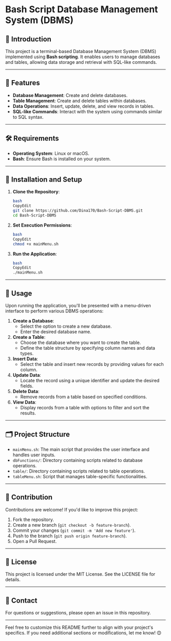 # Bash Script Database Management System (DBMS)

## 📌 Introduction

This project is a terminal-based Database Management System (DBMS) implemented using **Bash scripting**. It enables users to manage databases and tables, allowing data storage and retrieval with SQL-like commands.

---

## 🚀 Features

- **Database Management**: Create and delete databases.
- **Table Management**: Create and delete tables within databases.
- **Data Operations**: Insert, update, delete, and view records in tables.
- **SQL-like Commands**: Interact with the system using commands similar to SQL syntax.

---

## 🛠️ Requirements

- **Operating System**: Linux or macOS.
- **Bash**: Ensure Bash is installed on your system.

---

## 🔧 Installation and Setup

1. **Clone the Repository**:
    
    ```bash
    bash
    CopyEdit
    git clone https://github.com/Dina170/Bash-Script-DBMS.git
    cd Bash-Script-DBMS
    
    ```
    
2. **Set Execution Permissions**:
    
    ```bash
    bash
    CopyEdit
    chmod +x mainMenu.sh
    
    ```
    
3. **Run the Application**:
    
    ```bash
    bash
    CopyEdit
    ./mainMenu.sh
    
    ```
    

---

## 📖 Usage

Upon running the application, you'll be presented with a menu-driven interface to perform various DBMS operations:

1. **Create a Database**:
    - Select the option to create a new database.
    - Enter the desired database name.
2. **Create a Table**:
    - Choose the database where you want to create the table.
    - Define the table structure by specifying column names and data types.
3. **Insert Data**:
    - Select the table and insert new records by providing values for each column.
4. **Update Data**:
    - Locate the record using a unique identifier and update the desired fields.
5. **Delete Data**:
    - Remove records from a table based on specified conditions.
6. **View Data**:
    - Display records from a table with options to filter and sort the results.

---

## 🗂️ Project Structure

- `mainMenu.sh`: The main script that provides the user interface and handles user inputs.
- `dbFunctions/`: Directory containing scripts related to database operations.
- `table/`: Directory containing scripts related to table operations.
- `tableMenu.sh`: Script that manages table-specific functionalities.

---

## 🤝 Contribution

Contributions are welcome! If you'd like to improve this project:

1. Fork the repository.
2. Create a new branch (`git checkout -b feature-branch`).
3. Commit your changes (`git commit -m 'Add new feature'`).
4. Push to the branch (`git push origin feature-branch`).
5. Open a Pull Request.

---

## 📄 License

This project is licensed under the MIT License. See the LICENSE file for details.

---

## 📩 Contact

For questions or suggestions, please open an issue in this repository.

---

Feel free to customize this README further to align with your project's specifics. If you need additional sections or modifications, let me know! 😊
